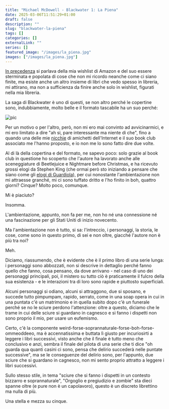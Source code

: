 ```yaml
---
title: "Michael McDowell - Blackwater 1: La Piena"
date: 2025-03-06T11:51:29+01:00
draft: false
description: ""
slug: "blackwater-la-piena"
tags: []
categories: []
externalLink: ""
series: []
featured_image: "/images/la_piena.jpg"
images: ["/images/la_piena.jpg"]
---
```


[In precedenza](/posts/attraverso-la-notte) si parlava della mia wishlist di Amazon e del suo essere sterminata e popolata di cose che non mi ricordo neanche come ci siano finite, ma esiste anche un altro insieme di libri che vedo spesso in libreria, mi attirano, ma non a sufficienza da finire anche solo in wishlist, figurati nella mia libreria.

La saga di Blackwater è uno di questi, se non altro perché le copertine sono, indubbiamente, molto belle e il formato tascabile ha un suo perché:

![pic](/images/la_piena.jpg#center)

Per un motivo o per l'altro, però, non mi ero mai convinto ad avvicinarmici, e mi ero limitato a dire "ah si, pare interessante ma niente di che", fino a quando una delle mie [nicchie](https://masto.cazzo.lol/) di amichetti dell'Internet e il suo book club associato me l'hanno proposto, e io non me lo sono fatto dire due volte.

Al di là della copertina e del formato, ne sapevo poco: solo grazie al book club in questione ho scoperto che l'autore ha lavorato anche alle sceneggiature di Beetlejuice e Nightmare before Christmas, e ha ricevuto grossi elogi da Stephen King (che ormai però sto iniziando a pensare che siano come gli [elogi di Guardiola](https://www.ultimouomo.com/pep-guardiola-elogia-tutti)), per cui nonostante l'ambientazione non mi attraesse granché, mi ci sono tuffato dritto e l'ho finito in boh, quattro giorni? Cinque? Molto poco, comunque.

Mi è piaciuto?

Insomma.

L'ambientazione, appunto, non fa per me, non ho né una connessione né una fascinazione per gli Stati Uniti di inizio novecento.

Ma l'ambientazione non è tutto, si sa: l'intreccio, i personaggi, la storia, le cose, come sono in questo primo, di sei e non oltre, giacché l'autore non è più tra noi?

Meh.

Diciamo, riassumendo, che è evidente che è il primo libro di una serie lunga: i personaggi sono abbozzati, non si descrive in dettaglio perché fanno quello che fanno, cosa pensano, da dove arrivano - nel caso di uno dei personaggi principali, poi, il mistero su tutto ciò è praticamente il fulcro della sua esistenza - e le interazioni tra di loro sono rapide e piuttosto superficiali.

Alcuni personaggi si odiano, alcuni si attraggono, due si sposano, e succede tutto pimpumpam, rapido, serrato, come in una soap opera in cui in una puntata c'è un matrimonio e in quella subito dopo c'è un funerale perché se no le sciure perdono l'attenzione: oltre a questo, diciamo che le trame in cui delle sciure si guardano in cagnesco e si fanno i dispetti non sono proprio il mio, per usare un eufemismo.

Certo, c'è la componente weird-forse-soprannaturale-forse-boh-forse-ommeoddeeo, ma è accennatissima e buttata lì giusto per incuriosirti a leggere i libri successivi, visto anche che il finale è tutto meno che conclusivo e anzi, sembra il finale del pilota di una serie che ti dice "oh guarda qua quanti casini ci sono, pensa che delirio succederà nelle puntate successive", ma se le conseguenze del delirio sono, per l'appunto, due sciure che si guardano in cagnesco, non mi sento proprio attratto a leggere i libri successivi.

Sullo stesso stile, in tema "sciure che si fanno i dispetti in un contesto bizzarro e soprannaturale", "Orgoglio e pregiudizio e zombie" sta dieci spanne oltre (e pure non è un capolavoro), questo è un discreto librettino ma nulla di più.

Una stella e mezza su cinque.
